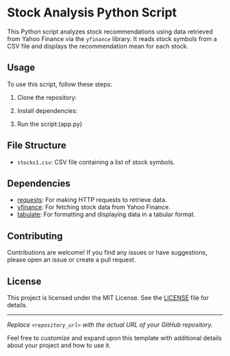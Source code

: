 # Stock Analysis Python Script

This Python script analyzes stock recommendations using data retrieved from Yahoo Finance via the `yfinance` library. It reads stock symbols from a CSV file and displays the recommendation mean for each stock.

## Usage

To use this script, follow these steps:

1. Clone the repository:

2. Install dependencies:

3. Run the script:(app.py)


## File Structure

- `stocks1.csv`: CSV file containing a list of stock symbols.

## Dependencies

- [requests](https://pypi.org/project/requests/): For making HTTP requests to retrieve data.
- [yfinance](https://pypi.org/project/yfinance/): For fetching stock data from Yahoo Finance.
- [tabulate](https://pypi.org/project/tabulate/): For formatting and displaying data in a tabular format.

## Contributing

Contributions are welcome! If you find any issues or have suggestions, please open an issue or create a pull request.

## License

This project is licensed under the MIT License. See the [LICENSE](LICENSE) file for details.

---

*Replace `<repository_url>` with the actual URL of your GitHub repository.*

Feel free to customize and expand upon this template with additional details about your project and how to use it.

   



